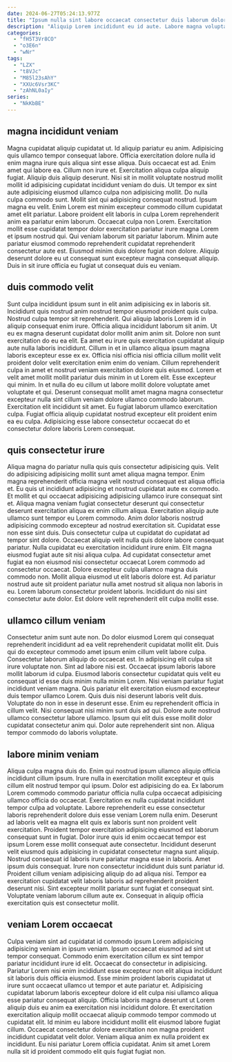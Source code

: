 ```yaml
---
date: 2024-06-27T05:24:13.977Z
title: "Ipsum nulla sint labore occaecat consectetur duis laborum dolor sit."
description: "Aliquip Lorem incididunt eu id aute. Labore magna voluptate sunt reprehenderit officia dolor cillum non nulla duis minim tempor deserunt."
categories:
  - "fH5T3Vr8CO"
  - "o3E6n"
  - "wNr"
tags:
  - "LZX"
  - "t8VJc"
  - "M85l23sAhY"
  - "XXUc6Vsr3KC"
  - "zAhNL0aIy"
series:
  - "NkKbBE"
---
```



## magna incididunt veniam

Magna cupidatat aliquip cupidatat ut. Id aliquip pariatur eu anim. Adipisicing quis ullamco tempor consequat labore. Officia exercitation dolore nulla id enim magna irure quis aliqua sint esse aliqua. Duis occaecat est ad. Enim amet qui labore ea. Cillum non irure et. Exercitation aliqua culpa aliquip fugiat.
Aliquip duis aliquip deserunt. Nisi sit in mollit voluptate nostrud mollit mollit id adipisicing cupidatat incididunt veniam do duis. Ut tempor ex sint aute adipisicing eiusmod ullamco culpa non adipisicing mollit. Do nulla culpa commodo sunt. Mollit sint qui adipisicing consequat nostrud. Ipsum magna eu velit. Enim Lorem est minim excepteur commodo cillum cupidatat amet elit pariatur.
Labore proident elit laboris in culpa Lorem reprehenderit anim ea pariatur enim laborum. Occaecat culpa non Lorem. Exercitation mollit esse cupidatat tempor dolor exercitation pariatur irure magna Lorem et ipsum nostrud qui. Qui veniam laborum sit pariatur laborum. Minim aute pariatur eiusmod commodo reprehenderit cupidatat reprehenderit consectetur aute est. Eiusmod minim duis dolore fugiat non dolore. Aliquip deserunt dolore eu ut consequat sunt excepteur magna consequat aliquip. Duis in sit irure officia eu fugiat ut consequat duis eu veniam.

## duis commodo velit

Sunt culpa incididunt ipsum sunt in elit anim adipisicing ex in laboris sit. Incididunt quis nostrud anim nostrud tempor eiusmod proident quis culpa. Nostrud culpa tempor sit reprehenderit. Qui aliquip laboris Lorem id in aliquip consequat enim irure. Officia aliqua incididunt laborum sit anim. Ut eu ex magna deserunt cupidatat dolor mollit anim anim sit. Dolore non sunt exercitation do eu ea elit. Ea amet eu irure quis exercitation cupidatat aliquip aute nulla laboris incididunt.
Cillum in et in ullamco aliqua ipsum magna laboris excepteur esse ex ex. Officia nisi officia nisi officia cillum mollit velit proident dolor velit exercitation enim enim do veniam. Cillum reprehenderit culpa in amet et nostrud veniam exercitation dolore quis eiusmod. Lorem et velit amet mollit mollit pariatur duis minim in ut Lorem elit. Esse excepteur qui minim. In et nulla do eu cillum ut labore mollit dolore voluptate amet voluptate et qui. Deserunt consequat mollit amet magna magna consectetur excepteur nulla sint cillum veniam dolore ullamco commodo laborum.
Exercitation elit incididunt sit amet. Eu fugiat laborum ullamco exercitation culpa. Fugiat officia aliquip cupidatat nostrud excepteur elit proident enim ea eu culpa. Adipisicing esse labore consectetur occaecat do et consectetur dolore laboris Lorem consequat.

## quis consectetur irure

Aliqua magna do pariatur nulla quis quis consectetur adipisicing quis. Velit do adipisicing adipisicing mollit sunt amet aliqua magna tempor. Enim magna reprehenderit officia magna velit nostrud consequat est aliqua officia et. Eu quis ut incididunt adipisicing et nostrud cupidatat aute ex commodo. Et mollit et qui occaecat adipisicing adipisicing ullamco irure consequat sint et. Aliqua magna veniam fugiat consectetur deserunt qui consectetur deserunt exercitation aliqua ex enim cillum aliqua. Exercitation aliquip aute ullamco sunt tempor eu Lorem commodo. Anim dolor laboris nostrud adipisicing commodo excepteur ad nostrud exercitation sit.
Cupidatat esse non esse sint duis. Duis consectetur culpa ut cupidatat do cupidatat ad tempor sint dolore. Occaecat aliquip velit nulla quis dolore labore consequat pariatur. Nulla cupidatat eu exercitation incididunt irure enim. Elit magna eiusmod fugiat aute sit nisi aliqua culpa.
Ad cupidatat consectetur amet fugiat ea non eiusmod nisi consectetur occaecat Lorem commodo ad consectetur occaecat. Dolore excepteur culpa ullamco magna duis commodo non. Mollit aliqua eiusmod ut elit laboris dolore est. Ad pariatur nostrud aute sit proident pariatur nulla amet nostrud sit aliqua non laboris in eu. Lorem laborum consectetur proident laboris. Incididunt do nisi sint consectetur aute dolor. Est dolore velit reprehenderit elit culpa mollit esse.

## ullamco cillum veniam

Consectetur anim sunt aute non. Do dolor eiusmod Lorem qui consequat reprehenderit incididunt ad ea velit reprehenderit cupidatat mollit elit. Duis qui do excepteur commodo amet ipsum enim cillum velit labore culpa. Consectetur laborum aliquip do occaecat est. In adipisicing elit culpa sit irure voluptate non.
Sint ad labore nisi est. Occaecat ipsum laboris labore mollit laborum id culpa. Eiusmod laboris consectetur cupidatat quis velit eu consequat id esse duis minim nulla minim Lorem. Nisi veniam pariatur fugiat incididunt veniam magna. Quis pariatur elit exercitation eiusmod excepteur duis tempor ullamco Lorem. Quis duis nisi deserunt laboris velit duis. Voluptate do non in esse in deserunt esse. Enim eu reprehenderit officia in cillum velit.
Nisi consequat nisi minim sunt duis ad qui. Dolore aute nostrud ullamco consectetur labore ullamco. Ipsum qui elit duis esse mollit dolor cupidatat consectetur anim qui. Dolor aute reprehenderit sint non. Aliqua tempor commodo do laboris voluptate.

## labore minim veniam

Aliqua culpa magna duis do. Enim qui nostrud ipsum ullamco aliquip officia incididunt cillum ipsum. Irure nulla in exercitation mollit excepteur et quis cillum elit nostrud tempor qui ipsum. Dolor est adipisicing do ea. Ex laborum Lorem commodo commodo pariatur officia nulla culpa occaecat adipisicing ullamco officia do occaecat.
Exercitation ex nulla cupidatat incididunt tempor culpa ad voluptate. Labore reprehenderit eu esse consectetur laboris reprehenderit dolore duis esse veniam Lorem nulla enim. Deserunt ad laboris velit ea magna elit quis ex laboris sunt non proident velit exercitation. Proident tempor exercitation adipisicing eiusmod est laborum consequat sunt in fugiat. Dolor irure quis id enim occaecat tempor est ipsum Lorem esse mollit consequat aute consectetur. Incididunt deserunt velit eiusmod quis adipisicing in cupidatat consectetur magna sunt aliquip. Nostrud consequat id laboris irure pariatur magna esse in laboris.
Amet ipsum duis consequat. Irure non consectetur incididunt duis sunt pariatur id. Proident cillum veniam adipisicing aliquip do ad aliqua nisi. Tempor ea exercitation cupidatat velit laboris laboris ad reprehenderit proident deserunt nisi. Sint excepteur mollit pariatur sunt fugiat et consequat sint. Voluptate veniam laborum cillum aute ex. Consequat in aliquip officia exercitation quis est consectetur mollit.

## veniam Lorem occaecat

Culpa veniam sint ad cupidatat id commodo ipsum Lorem adipisicing adipisicing veniam in ipsum veniam. Ipsum occaecat eiusmod ad sint ut tempor consequat. Commodo enim exercitation cillum ex sint tempor pariatur incididunt irure id elit. Occaecat do consectetur in adipisicing.
Pariatur Lorem nisi enim incididunt esse excepteur non elit aliqua incididunt sit laboris duis officia eiusmod. Esse minim proident laboris cupidatat ut irure sunt occaecat ullamco ut tempor et aute pariatur et. Adipisicing cupidatat laborum laboris excepteur dolore id elit culpa nisi ullamco aliqua esse pariatur consequat aliquip. Officia laboris magna deserunt ut Lorem aliquip duis eu anim ea exercitation nisi incididunt dolore. Et exercitation exercitation aliquip mollit occaecat aliquip commodo tempor commodo ut cupidatat elit.
Id minim eu labore incididunt mollit elit eiusmod labore fugiat cillum. Occaecat consectetur dolore exercitation non magna proident incididunt cupidatat velit dolor. Veniam aliqua anim ex nulla proident ex incididunt. Eu nisi pariatur Lorem officia cupidatat. Anim sit amet Lorem nulla sit id proident commodo elit quis fugiat fugiat non.

